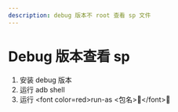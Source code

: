 ```yaml
---
description: debug 版本不 root 查看 sp 文件
---
```


# Debug 版本查看 sp

1. 安装 debug 版本
2. 运行 adb shell
3. 运行 &lt;font color=red&gt;run-as &lt;包名&gt;&lt;/font&gt;

